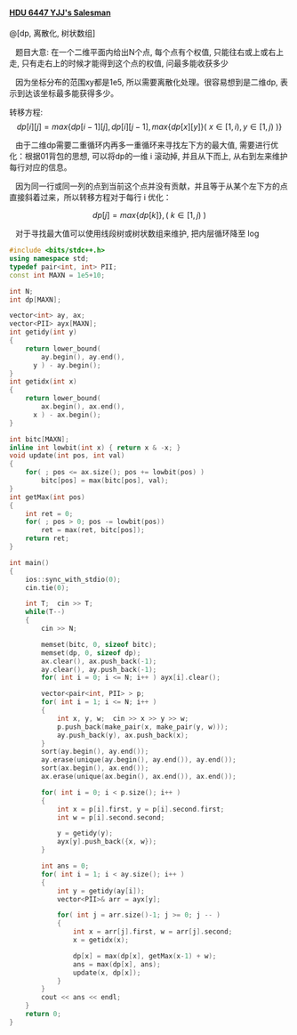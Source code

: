 #### [HDU 6447 YJJ's Salesman](http://acm.hdu.edu.cn/showproblem.php?pid=6447)

@[dp, 离散化, 树状数组]

&ensp; 题目大意: 在一个二维平面内给出N个点, 每个点有个权值, 只能往右或上或右上走, 只有走右上的时候才能得到这个点的权值, 问最多能收获多少

&ensp; 因为坐标分布的范围xy都是1e5, 所以需要离散化处理。很容易想到是二维dp, 表示到达该坐标最多能获得多少。

转移方程:
$$
dp[i][j] = max\{dp[i-1][j], dp[i][j-1], max\{dp[x][y]\} (\ x \in [1, i), y \in [1, j) \ ) \}
$$

&ensp; 由于二维dp需要二重循环内再多一重循环来寻找左下方的最大值, 需要进行优化：根据01背包的思想, 可以将dp的一维 i 滚动掉, 并且从下而上, 从右到左来维护每行对应的信息。

&ensp; 因为同一行或同一列的点到当前这个点并没有贡献，并且等于从某个左下方的点直接斜着过来，所以转移方程对于每行 i 优化：

$$
dp[j] = max\{ dp[k]\} , (\ k \in [1, j) \ )
$$

&ensp; 对于寻找最大值可以使用线段树或树状数组来维护, 把内层循环降至 log

```cpp
#include <bits/stdc++.h>
using namespace std;
typedef pair<int, int> PII;
const int MAXN = 1e5+10;

int N;
int dp[MAXN];

vector<int> ay, ax;
vector<PII> ayx[MAXN];
int getidy(int y)
{
    return lower_bound(
        ay.begin(), ay.end(),
      y ) - ay.begin();
}
int getidx(int x)
{
    return lower_bound(
        ax.begin(), ax.end(),
      x ) - ax.begin();
}

int bitc[MAXN];
inline int lowbit(int x) { return x & -x; }
void update(int pos, int val)
{
    for( ; pos <= ax.size(); pos += lowbit(pos) )
        bitc[pos] = max(bitc[pos], val);
}
int getMax(int pos)
{
    int ret = 0;
    for( ; pos > 0; pos -= lowbit(pos))
        ret = max(ret, bitc[pos]);
    return ret;
}

int main()
{
    ios::sync_with_stdio(0);
    cin.tie(0);

    int T;  cin >> T;
    while(T--)
    {
        cin >> N;

        memset(bitc, 0, sizeof bitc);
        memset(dp, 0, sizeof dp);
        ax.clear(), ax.push_back(-1);
        ay.clear(), ay.push_back(-1);
        for( int i = 0; i <= N; i++ ) ayx[i].clear();

        vector<pair<int, PII> > p;
        for( int i = 1; i <= N; i++ )
        {
            int x, y, w;  cin >> x >> y >> w;
            p.push_back(make_pair(x, make_pair(y, w)));
            ay.push_back(y), ax.push_back(x);
        }
        sort(ay.begin(), ay.end());
        ay.erase(unique(ay.begin(), ay.end()), ay.end());
        sort(ax.begin(), ax.end());
        ax.erase(unique(ax.begin(), ax.end()), ax.end());

        for( int i = 0; i < p.size(); i++ )
        {
            int x = p[i].first, y = p[i].second.first;
            int w = p[i].second.second;

            y = getidy(y);
            ayx[y].push_back({x, w});
        }

        int ans = 0;
        for( int i = 1; i < ay.size(); i++ )
        {
            int y = getidy(ay[i]);
            vector<PII>& arr = ayx[y];

            for( int j = arr.size()-1; j >= 0; j -- )
            {
                int x = arr[j].first, w = arr[j].second;
                x = getidx(x);

                dp[x] = max(dp[x], getMax(x-1) + w);
                ans = max(dp[x], ans);
                update(x, dp[x]);
            }
        }
        cout << ans << endl;
    }
    return 0;
}

```